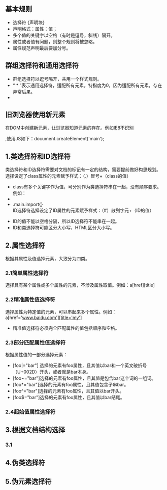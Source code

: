 ## 基本规则
* 选择符 {声明块}
* 声明格式：属性：值；
* 多个值的关键字以空格（有时是逗号，斜线）隔开。
* 属性或者值有问题，则整个规则将被忽略。
* 属性规范声明最后要加分号。
## 群组选择符和通用选择符
* 群组选择符以逗号隔开，共用一个样式规则。
* “ * ”表示通用选择符，适配所有元素。特指度为0，因为适配所有元素，存在异常后果。  
*
## 旧浏览器使用新元素
在DOM中创建新元素，让浏览器知道元素的存在。例如IE8不识别<main>,使用JS如下：document.createElement('main');
## 1.类选择符和ID选择符
类选择符和ID选择符需要对文档的标记有一定的结构，需要提前做好构思规划。  
选择设定了class属性的元素赋予样式：（.）冒号+（class的值）
* class有多个关键字作为值，可分别作为类选择符串在一起，没有顺序要求。例如：  
* <div class='import main'></div>  
* .main.import{}  
ID选择符选择设定了ID属性的元素赋予样式：（#）散列字元+（ID的值）
+ ID的值不能以空格分隔，所以ID选择符不能串在一起。
+ ID和类选择符可能区分大小写，HTML区分大小写。
## 2.属性选择符
根据其属性及值选择元素，大致分为四类。
### 2.1简单属性选择符
选择具有某个属性或多个属性的元素，不涉及属性取值。例如：a[href][title]
### 2.2精准属性值选择符
选择属性为特定值的元素，可以串起来多个属性。例如：a[href='www.baidu.com'][title='my']
* 精准值选择符必须完全匹配属性的值包括顺序和空格。
### 2.3部分匹配属性值选择符
根据属性值的一部分选择元素：
* [foo|="bar"] 选择的元素有foo属性，且其值以bar和一个英文破折号（U+002D）开头，或者就是bar本身。
* [foo~="bar"]选择的元素有foo属性，且其值是包含bar这个词的一组词。
* [foo*="bar"]选择的元素有foo属性，且其值包含子串bar。
* [foo^="bar"]选择的元素有foo属性，且其值以bar开头。
* [foo$="bar"]选择的元素有foo属性，且其值以bar结尾。

### 2.4起始值属性选择符
## 3.根据文档结构选择
### 3.1
## 4.伪类选择符
## 5.伪元素选择符
